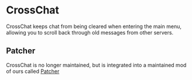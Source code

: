 # CrossChat

CrossChat keeps chat from being cleared when entering the main menu, allowing you to scroll back through old messages from other servers.

## Patcher

CrossChat is no longer maintained, but is integrated into a maintained mod of ours called [Patcher](https://sk1er.club/mods/patcher)
